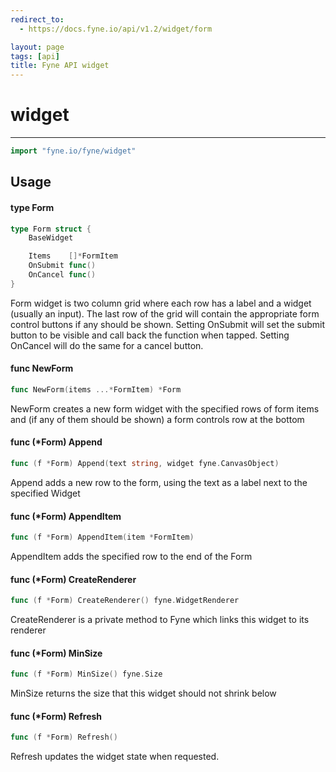 ```yaml
---
redirect_to:
  - https://docs.fyne.io/api/v1.2/widget/form

layout: page
tags: [api]
title: Fyne API widget
---
```



# widget
---
```go
import "fyne.io/fyne/widget"
```

## Usage

#### type Form

```go
type Form struct {
	BaseWidget

	Items    []*FormItem
	OnSubmit func()
	OnCancel func()
}
```

Form widget is two column grid where each row has a label and a widget (usually an input). The last row of the grid will contain the appropriate form control buttons if any should be shown. Setting OnSubmit will set the submit button to be visible and call back the function when tapped. Setting OnCancel will do the same for a cancel button.

#### func  NewForm

```go
func NewForm(items ...*FormItem) *Form
```
NewForm creates a new form widget with the specified rows of form items and (if any of them should be shown) a form controls row at the bottom

#### func (*Form) Append

```go
func (f *Form) Append(text string, widget fyne.CanvasObject)
```
Append adds a new row to the form, using the text as a label next to the specified Widget

#### func (*Form) AppendItem

```go
func (f *Form) AppendItem(item *FormItem)
```
AppendItem adds the specified row to the end of the Form

#### func (*Form) CreateRenderer

```go
func (f *Form) CreateRenderer() fyne.WidgetRenderer
```
CreateRenderer is a private method to Fyne which links this widget to its renderer

#### func (*Form) MinSize

```go
func (f *Form) MinSize() fyne.Size
```
MinSize returns the size that this widget should not shrink below

#### func (*Form) Refresh

```go
func (f *Form) Refresh()
```
Refresh updates the widget state when requested.
